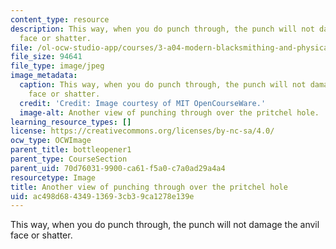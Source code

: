 ```yaml
---
content_type: resource
description: This way, when you do punch through, the punch will not damage the anvil
  face or shatter.
file: /ol-ocw-studio-app/courses/3-a04-modern-blacksmithing-and-physical-metallurgy-fall-2008/ac498d68434913693cb39ca1278e139e_058.jpg
file_size: 94641
file_type: image/jpeg
image_metadata:
  caption: This way, when you do punch through, the punch will not damage the anvil
    face or shatter.
  credit: 'Credit: Image courtesy of MIT OpenCourseWare.'
  image-alt: Another view of punching through over the pritchel hole.
learning_resource_types: []
license: https://creativecommons.org/licenses/by-nc-sa/4.0/
ocw_type: OCWImage
parent_title: bottleopener1
parent_type: CourseSection
parent_uid: 70d76031-9900-ca61-f5a0-c7a0ad29a4a4
resourcetype: Image
title: Another view of punching through over the pritchel hole
uid: ac498d68-4349-1369-3cb3-9ca1278e139e
---
```

This way, when you do punch through, the punch will not damage the anvil face or shatter.